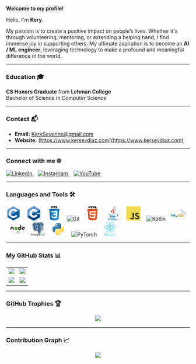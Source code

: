 
**Welcome to my profile!**

Hello, I'm **Kery**. 

My passion is to create a positive impact on people’s lives. Whether it's through volunteering, mentoring, or extending a helping hand, I find immense joy in supporting others.
My ultimate aspiration is to become an **AI / ML engineer**, leveraging technology to make a profound and meaningful difference in the world.

---

### Education  🎓 

**CS Honors Graduate** from **Lehman College**  
Bachelor of Science in Computer Science

---

### Contact 📬

- **Email:** [KerySeverino@gmail.com](mailto:KerySeverino@gmail.com)  
- **Website:** [https://www.kersevdiaz.com](https://www.kersevdiaz.com)

---

### Connect with me 🌐 

<p align="left">
  <a href="https://www.linkedin.com/in/kery-severino-diaz-ba21bb281" target="_blank">
    <img src="https://raw.githubusercontent.com/rahuldkjain/github-profile-readme-generator/master/src/images/icons/Social/linked-in-alt.svg" alt="LinkedIn" width="40" />
  </a>&nbsp;&nbsp;
  <a href="https://www.instagram.com/kery.severino" target="_blank">
    <img src="https://raw.githubusercontent.com/rahuldkjain/github-profile-readme-generator/master/src/images/icons/Social/instagram.svg" alt="Instagram" width="40" />
  </a>&nbsp;&nbsp;
  <a href="https://www.youtube.com/@TechCatDiaries/videos" target="_blank">
    <img src="https://raw.githubusercontent.com/rahuldkjain/github-profile-readme-generator/master/src/images/icons/Social/youtube.svg" alt="YouTube" width="40" />
  </a>
</p>

---

### Languages and Tools 🛠️

<p align="left">
  <img src="https://raw.githubusercontent.com/devicons/devicon/master/icons/c/c-original.svg" alt="C" width="40" />
  &nbsp;&nbsp;
  <img src="https://raw.githubusercontent.com/devicons/devicon/master/icons/cplusplus/cplusplus-original.svg" alt="C++" width="40" />
  &nbsp;&nbsp;
  <img src="https://raw.githubusercontent.com/devicons/devicon/master/icons/css3/css3-original-wordmark.svg" alt="CSS3" width="40" />
  &nbsp;&nbsp;
  <img src="https://www.vectorlogo.zone/logos/git-scm/git-scm-icon.svg" alt="Git" width="40" />
  &nbsp;&nbsp;
  <img src="https://raw.githubusercontent.com/devicons/devicon/master/icons/html5/html5-original-wordmark.svg" alt="HTML5" width="40" />
  &nbsp;&nbsp;
  <img src="https://raw.githubusercontent.com/devicons/devicon/master/icons/java/java-original.svg" alt="Java" width="40" />
  &nbsp;&nbsp;
  <img src="https://raw.githubusercontent.com/devicons/devicon/master/icons/javascript/javascript-original.svg" alt="JavaScript" width="40" />
  &nbsp;&nbsp;
  <img src="https://www.vectorlogo.zone/logos/kotlinlang/kotlinlang-icon.svg" alt="Kotlin" width="40" />
  &nbsp;&nbsp;
  <img src="https://raw.githubusercontent.com/devicons/devicon/master/icons/mysql/mysql-original-wordmark.svg" alt="MySQL" width="40" />
  &nbsp;&nbsp;
  <img src="https://raw.githubusercontent.com/devicons/devicon/master/icons/nodejs/nodejs-original-wordmark.svg" alt="Node.js" width="40" />
  &nbsp;&nbsp;
  <img src="https://raw.githubusercontent.com/devicons/devicon/master/icons/postgresql/postgresql-original-wordmark.svg" alt="PostgreSQL" width="40" />
  &nbsp;&nbsp;
  <img src="https://raw.githubusercontent.com/devicons/devicon/master/icons/python/python-original.svg" alt="Python" width="40" />
  &nbsp;&nbsp;
  <img src="https://www.vectorlogo.zone/logos/pytorch/pytorch-icon.svg" alt="PyTorch" width="40" />
  &nbsp;&nbsp;
  <img src="https://raw.githubusercontent.com/devicons/devicon/master/icons/react/react-original-wordmark.svg" alt="React" width="40" />
</p>

---

### My GitHub Stats 📊


<div align="center">

<!-- 2x2: Key Metrics -->
<table>
  <tr>
    <td align="center">
      <img src="https://github-readme-stats.vercel.app/api?username=KerySeverino&show_icons=true&theme=tokyonight&count_private=true" width="400"/>
    </td>
    <td align="center">
      <img src="https://github-readme-stats.vercel.app/api/top-langs/?username=KerySeverino&layout=compact&theme=tokyonight" width="300"/>
    </td>
  </tr>
  <tr>
    <td align="center">
      <img src="https://github-readme-streak-stats.herokuapp.com/?user=KerySeverino&theme=tokyonight" width="400"/>
    </td>
    <td align="center">
      <img src="https://github-readme-stats.vercel.app/api?username=KerySeverino&show_icons=true&include_all_commits=true&count_private=true&custom_title=Public%20Repo%20Contributions&hide=stars,prs,issues&theme=tokyonight" width="400"/>
    </td>
  </tr>
</table>

</div>

---

### GitHub Trophies 🏆

<p align="center">
  <img src="https://github-profile-trophy.vercel.app/?username=KerySeverino&theme=dracula&column=3&margin-w=15&margin-h=15" width="700"/>
</p>

---

### Contribution Graph 📈 

<p align="center">
  <img src="https://github-readme-activity-graph.vercel.app/graph?username=KerySeverino&theme=tokyo-night" width="900"/>
</p>

